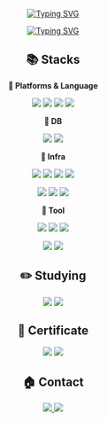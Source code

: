 <div align="center">

[![Typing SVG](https://readme-typing-svg.demolab.com/?lines=KimJaeHee's+Github&size=50&center=true&font=Karla&color=212121&weight=800&width=635&height=100&repeat=false)](https://git.io/typing-svg)

[![Typing SVG](https://readme-typing-svg.demolab.com/?lines=I+am+a+Backend+Developer&size=20&center=true&font=Karla&color=212121&repeat=false)](https://git.io/typing-svg) <br/>

## 📚 Stacks
**📌 Platforms & Language**
  
<img src="https://img.shields.io/badge/Java-FFB71B?style=for-the-badge&logo="> <img src="https://img.shields.io/badge/Spring-6DB33F?style=for-the-badge&logo=Spring&logoColor=white"> <img src="https://img.shields.io/badge/Spring Boot-6DB33F?style=for-the-badge&logo=springboot&logoColor=white"> <img src="https://img.shields.io/badge/Gradle-02303A?style=for-the-badge&logo=Gradle&logoColor=white">

**📌 DB**

<img src="https://img.shields.io/badge/MySQL-4479A1?style=for-the-badge&logo=MySQL&logoColor=white"> <img src="https://img.shields.io/badge/Redis-DC382D?style=for-the-badge&logo=Redis&logoColor=white">

**📌 Infra**

<img src="https://img.shields.io/badge/AWS-FF9900?style=for-the-badge"> <img src="https://img.shields.io/badge/GCP-4285F4?style=for-the-badge&logo=googlecloud&logoColor=white"> 
<img src="https://img.shields.io/badge/Docker-2496ED?style=for-the-badge&logo=Docker&logoColor=white"> <img src="https://img.shields.io/badge/Github Actions-2088FF?style=for-the-badge&logo=githubactions&logoColor=white"> 

<img src="https://img.shields.io/badge/Kubenetes-326CE5?style=for-the-badge&logo=kubernetes&logoColor=white"> <img src="https://img.shields.io/badge/Helm-0F1689?style=for-the-badge&logo=helm&logoColor=white"> <img src="https://img.shields.io/badge/ArgoCD-EF7B4D?style=for-the-badge&logo=argo&logoColor=white">


**📌 Tool**

<img src="https://img.shields.io/badge/Intellij IDEA-000000?style=for-the-badge&logo=intellijidea&logoColor=white"> <img src="https://img.shields.io/badge/VS Code-179ff1?style=for-the-badge&logo=vscode&logoColor=white"> <img src="https://img.shields.io/badge/Github-000000?style=for-the-badge&logo=Github&logoColor=white"> 

<img src="https://img.shields.io/badge/Jira-0052CC?style=for-the-badge&logo=jira&logoColor=white"> <img src="https://img.shields.io/badge/Notion-000000?style=for-the-badge&logo=notion&logoColor=white"> 

## ✏️ Studying
<img src="https://img.shields.io/badge/Kotilin-7F52FF?style=for-the-badge&logo=kotlin&logoColor=white"> <img src="https://img.shields.io/badge/Mongo DB-47A248?style=for-the-badge&logo=mongodb&logoColor=white">

## 🪪 Certificate
<img src="https://img.shields.io/badge/정보처리기사-0854C1?style=for-the-badge"> <img src="https://img.shields.io/badge/SQLD-EC1C24?style=for-the-badge">

## 🏠 Contact
  <a href="https://jaehee1007.tistory.com"> <img src="https://img.shields.io/badge/Tistory-ED5306?style=for-the-badge&logo=tistory&logoColor=white"/> </a>
  <a href="mailto:jhk0100735@gmail.com"> <img src="https://img.shields.io/badge/jhk0100735@gmail.com-D14836?style=for-the-badge&logo=gmail&logoColor=white"/> </a>


